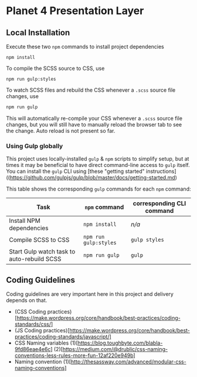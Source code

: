 # Planet 4 Presentation Layer

## Local Installation

Execute these two `npm` commands to install project dependencies

```
npm install
```

To compile the SCSS source to CSS, use

```
npm run gulp:styles
```

To watch SCSS files and rebuild the CSS whenever a `.scss` source file changes, use

```sh
npm run gulp
```

This will automatically re-compile your CSS whenever a `.scss` source file changes, but you will still have to manually reload the browser tab to see the change. Auto reload is not present so far.

### Using Gulp globally

This project uses locally-installed `gulp` & `npm` scripts to simplify setup, but at times it may be beneficial to have direct command-line access to `gulp` itself. You can install the `gulp` CLI using [these "getting started" instructions]((https://github.com/gulpjs/gulp/blob/master/docs/getting-started.md)

This table shows the corresponding `gulp` commands for each `npm` command:

Task | `npm` command | corresponding CLI command
---- | ------------- | -------------------------
Install NPM dependencies | `npm install` | _n/a_
Compile SCSS to CSS | `npm run gulp:styles` | `gulp styles`
Start Gulp watch task to auto-rebuild SCSS | `npm run gulp` | `gulp`

## Coding Guidelines

Coding guidelines are very important here in this project and delivery depends on that.

* (CSS Coding practices)[https://make.wordpress.org/core/handbook/best-practices/coding-standards/css/]
* (JS Coding practices)[https://make.wordpress.org/core/handbook/best-practices/coding-standards/javascript/]
* CSS Naming variables (1)[https://blog.toughbyte.com/blabla-9fd86eae4e6c] (2)[https://medium.com/@drublic/css-naming-conventions-less-rules-more-fun-12af220e949b]
* Naming convention (1)[http://thesassway.com/advanced/modular-css-naming-conventions]
